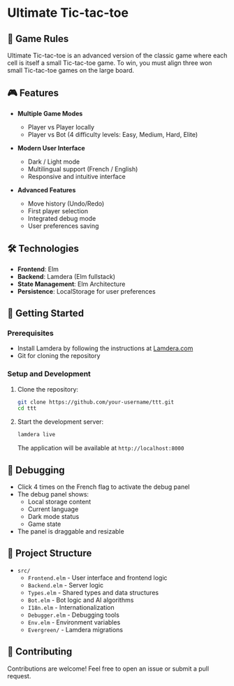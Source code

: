 # Ultimate Tic-tac-toe

## 🎯 Game Rules

Ultimate Tic-tac-toe is an advanced version of the classic game where each cell is itself a small Tic-tac-toe game. To win, you must align three won small Tic-tac-toe games on the large board.

## 🎮 Features

- **Multiple Game Modes**
  - Player vs Player locally
  - Player vs Bot (4 difficulty levels: Easy, Medium, Hard, Elite)

- **Modern User Interface**
  - Dark / Light mode
  - Multilingual support (French / English)
  - Responsive and intuitive interface

- **Advanced Features**
  - Move history (Undo/Redo)
  - First player selection
  - Integrated debug mode
  - User preferences saving

## 🛠 Technologies

- **Frontend**: Elm
- **Backend**: Lamdera (Elm fullstack)
- **State Management**: Elm Architecture
- **Persistence**: LocalStorage for user preferences

## 🚀 Getting Started

### Prerequisites
- Install Lamdera by following the instructions at [Lamdera.com](https://lamdera.com/)
- Git for cloning the repository

### Setup and Development
1. Clone the repository:
   ```bash
   git clone https://github.com/your-username/ttt.git
   cd ttt
   ```

2. Start the development server:
   ```bash
   lamdera live
   ```
   The application will be available at `http://localhost:8000`

## 📁 Debugging

- Click 4 times on the French flag to activate the debug panel
- The debug panel shows:
  - Local storage content
  - Current language
  - Dark mode status
  - Game state
- The panel is draggable and resizable

## 📁 Project Structure

- `src/`
  - `Frontend.elm` - User interface and frontend logic
  - `Backend.elm` - Server logic
  - `Types.elm` - Shared types and data structures
  - `Bot.elm` - Bot logic and AI algorithms
  - `I18n.elm` - Internationalization
  - `Debugger.elm` - Debugging tools
  - `Env.elm` - Environment variables
  - `Evergreen/` - Lamdera migrations

## 🔧 Contributing

Contributions are welcome! Feel free to open an issue or submit a pull request.
